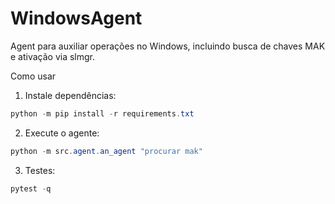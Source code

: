 # WindowsAgent

Agent para auxiliar operações no Windows, incluindo busca de chaves MAK e ativação via slmgr.

Como usar

1. Instale dependências:

```powershell
python -m pip install -r requirements.txt
```

2. Execute o agente:

```powershell
python -m src.agent.an_agent "procurar mak"
```

3. Testes:

```powershell
pytest -q
```
